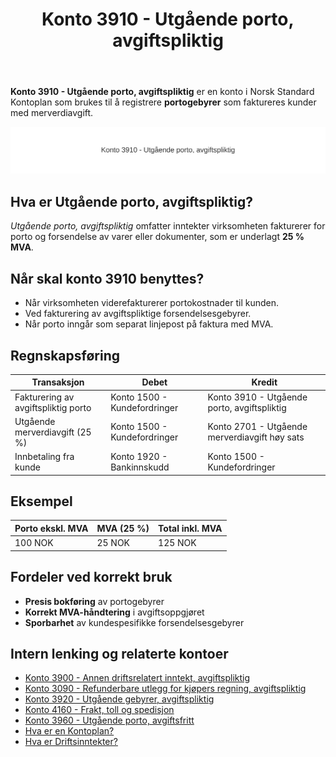 ﻿---
title: "Konto 3910 - Utgående porto, avgiftspliktig"
seoTitle: "Konto 3910 | Utgående porto avgiftspliktig | Kontoplan"
description: "Konto 3910 i Norsk Standard Kontoplan brukes til å registrere portogebyrer som faktureres kunder med merverdiavgift. Les om bruksområde, MVA og bokføring."
summary: "Konto 3910: utgående porto med MVA, bruksområde og bokføring."
---

**Konto 3910 - Utgående porto, avgiftspliktig** er en konto i Norsk Standard Kontoplan som brukes til å registrere **portogebyrer** som faktureres kunder med merverdiavgift.

![Illustrasjon av Konto 3910 - Utgående porto, avgiftspliktig](3910-utgaende-porto-avgiftspliktig-image.svg)

## Hva er Utgående porto, avgiftspliktig?

*Utgående porto, avgiftspliktig* omfatter inntekter virksomheten fakturerer for porto og forsendelse av varer eller dokumenter, som er underlagt **25 % MVA**.

## Når skal konto 3910 benyttes?

* Når virksomheten viderefakturerer portokostnader til kunden.
* Ved fakturering av avgiftspliktige forsendelsesgebyrer.
* Når porto inngår som separat linjepost på faktura med MVA.

## Regnskapsføring

| Transaksjon                           | Debet                         | Kredit                                            |
|---------------------------------------|-------------------------------|---------------------------------------------------|
| Fakturering av avgiftspliktig porto   | Konto 1500 - Kundefordringer  | Konto 3910 - Utgående porto, avgiftspliktig       |
| Utgående merverdiavgift (25 %)        | Konto 1500 - Kundefordringer  | Konto 2701 - Utgående merverdiavgift høy sats     |
| Innbetaling fra kunde                 | Konto 1920 - Bankinnskudd     | Konto 1500 - Kundefordringer                      |

## Eksempel

| Porto ekskl. MVA | MVA (25 %) | Total inkl. MVA |
|------------------|------------|-----------------|
| 100 NOK          | 25 NOK     | 125 NOK         |

## Fordeler ved korrekt bruk

* **Presis bokføring** av portogebyrer
* **Korrekt MVA-håndtering** i avgiftsoppgjøret
* **Sporbarhet** av kundespesifikke forsendelsesgebyrer

## Intern lenking og relaterte kontoer

* [Konto 3900 - Annen driftsrelatert inntekt, avgiftspliktig](/blogs/kontoplan/3900-annen-driftsrelatert-inntekt-avgiftspliktig "Konto 3900 - Annen driftsrelatert inntekt, avgiftspliktig")
* [Konto 3090 - Refunderbare utlegg for kjøpers regning, avgiftspliktig](/blogs/kontoplan/3090-refunderbare-utlegg-for-kjopers-regning-avgiftspl "Konto 3090 - Refunderbare utlegg for kjøpers regning, avgiftspliktig")
* [Konto 3920 - Utgående gebyrer, avgiftspliktig](/blogs/kontoplan/3920-utgaende-gebyrer-avgiftspliktig "Konto 3920 - Utgående gebyrer, avgiftspliktig")
* [Konto 4160 - Frakt, toll og spedisjon](/blogs/kontoplan/4160-frakt-toll-og-spedisjon "Konto 4160 - Frakt, toll og spedisjon")
* [Konto 3960 - Utgående porto, avgiftsfritt](/blogs/kontoplan/3960-utgaende-porto-avgiftsfritt "Konto 3960 - Utgående porto, avgiftsfritt")
* [Hva er en Kontoplan?](/blogs/regnskap/hva-er-kontoplan "Hva er en Kontoplan? Komplett Guide til Kontoplaner i Norsk Regnskap")
* [Hva er Driftsinntekter?](/blogs/regnskap/hva-er-driftsinntekter "Hva er Driftsinntekter? Komplett Guide til Driftsinntekter i Regnskap")






